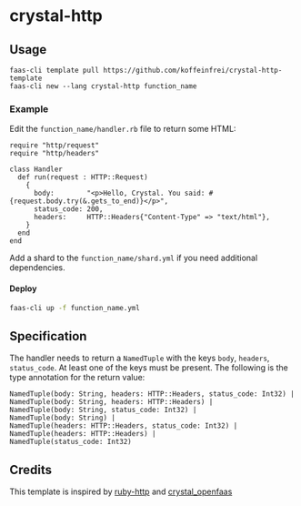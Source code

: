 # crystal-http

## Usage

```
faas-cli template pull https://github.com/koffeinfrei/crystal-http-template
faas-cli new --lang crystal-http function_name
```

### Example

Edit the `function_name/handler.rb` file to return some HTML:

```crystal
require "http/request"
require "http/headers"

class Handler
  def run(request : HTTP::Request)
    {
      body:        "<p>Hello, Crystal. You said: #{request.body.try(&.gets_to_end)}</p>",
      status_code: 200,
      headers:     HTTP::Headers{"Content-Type" => "text/html"},
    }
  end
end
```

Add a shard to the `function_name/shard.yml` if you need additional dependencies.

#### Deploy

```sh
faas-cli up -f function_name.yml
```

## Specification

The handler needs to return a `NamedTuple` with the keys `body`, `headers`,
`status_code`. At least one of the keys must be present. The following is the
type annotation for the return value:

```crystal
NamedTuple(body: String, headers: HTTP::Headers, status_code: Int32) |
NamedTuple(body: String, headers: HTTP::Headers) |
NamedTuple(body: String, status_code: Int32) |
NamedTuple(body: String) |
NamedTuple(headers: HTTP::Headers, status_code: Int32) |
NamedTuple(headers: HTTP::Headers) |
NamedTuple(status_code: Int32)
```

## Credits

This template is inspired by
[ruby-http](https://github.com/openfaas-incubator/ruby-http) and
[crystal_openfaas](https://github.com/TPei/crystal_openfaas)

